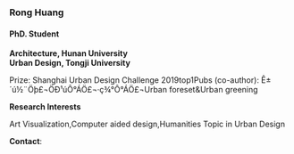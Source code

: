### Rong Huang
#### PhD. Student
**Architecture, Hunan University**\
**Urban Design, Tongji University**

Prize: Shanghai Urban Design Challenge 2019top1Pubs (co-author): Ê±´ú½¨Öþ£¬ÖÐ¹úÔ°ÁÖ£¬·ç¾°Ô°ÁÖ£¬Urban foreset&Urban greening

**Research Interests**

Art Visualization,Computer aided design,Humanities Topic in Urban Design

**Contact**: 